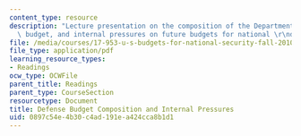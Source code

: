 ```yaml
---
content_type: resource
description: "Lecture presentation on the composition of the Department of Defense\
  \ budget, and internal pressures on future budgets for national \r\ndefense."
file: /media/courses/17-953-u-s-budgets-for-national-security-fall-2010/0897c54e4b30c4ad191ea424cca8b1d1_MIT17_953F10_Defense_Press.pdf
file_type: application/pdf
learning_resource_types:
- Readings
ocw_type: OCWFile
parent_title: Readings
parent_type: CourseSection
resourcetype: Document
title: Defense Budget Composition and Internal Pressures
uid: 0897c54e-4b30-c4ad-191e-a424cca8b1d1
---
```


